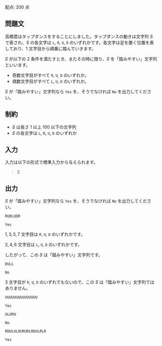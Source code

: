 配点: $200$ 点

## 問題文

高橋君はタップダンスをすることにしました。タップダンスの動きは文字列 $S$ で表され、$S$ の各文字は `L`, `R`, `U`, `D` のいずれかです。各文字は足を置く位置を表しており、$1$ 文字目から順番に踏んでいきます。

$S$ が以下の $2$ 条件を満たすとき、またその時に限り、$S$ を「踏みやすい」文字列といいます。

- 奇数文字目がすべて `R`, `U`, `D` のいずれか。
- 偶数文字目がすべて `L`, `U`, `D` のいずれか。

$S$ が「踏みやすい」文字列なら `Yes` を、そうでなければ `No` を出力してください。

## 制約

- $S$ は長さ $1$ 以上 $100$ 以下の文字列
- $S$ の各文字は `L`, `R`, `U`, `D` のいずれか

## 入力

入力は以下の形式で標準入力から与えられます。

> $S$

## 出力

$S$ が「踏みやすい」文字列なら `Yes` を、そうでなければ `No` を出力してください。

```input1
RUDLUDR
```

```output1
Yes
```

$1, 3, 5, 7$ 文字目は `R`, `U`, `D` のいずれかです。

$2, 4, 6$ 文字目は `L`, `U`, `D` のいずれかです。

したがって、この $S$ は「踏みやすい」文字列です。

```input2
DULL
```

```output2
No
```

$3$ 文字目が `R`, `U`, `D` のいずれでもないので、この $S$ は「踏みやすい」文字列ではありません。

```input3
UUUUUUUUUUUUUUU
```

```output3
Yes
```

```input4
ULURU
```

```output4
No
```

```input5
RDULULDURURLRDULRLR
```

```output5
Yes
```